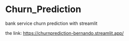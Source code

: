 # Churn_Prediction
bank service churn prediction with streamlit

the link: https://churnprediction-bernando.streamlit.app/
